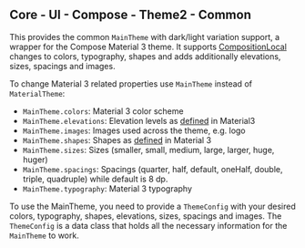 ## Core - UI - Compose - Theme2 - Common

This provides the common `MainTheme` with dark/light variation support, a wrapper for the Compose Material 3 theme. It supports [CompositionLocal](https://developer.android.com/jetpack/compose/compositionlocal) changes to colors, typography, shapes and adds additionally elevations, sizes, spacings and images.

To change Material 3 related properties use `MainTheme` instead of `MaterialTheme`:

- `MainTheme.colors`: Material 3 color scheme
- `MainTheme.elevations`: Elevation levels as [defined](https://m3.material.io/styles/elevation/overview) in Material3
- `MainTheme.images`: Images used across the theme, e.g. logo
- `MainTheme.shapes`: Shapes as [defined](https://m3.material.io/styles/shape/overview) in Material 3
- `MainTheme.sizes`: Sizes (smaller, small, medium, large, larger, huge, huger)
- `MainTheme.spacings`: Spacings (quarter, half, default, oneHalf, double, triple, quadruple) while default is 8 dp.
- `MainTheme.typography`: Material 3 typography

To use the MainTheme, you need to provide a `ThemeConfig` with your desired colors, typography, shapes, elevations, sizes, spacings and images. The `ThemeConfig` is a data class that holds all the necessary information for the `MainTheme` to work.
